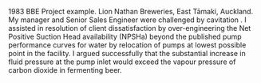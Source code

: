 1983 BBE Project example. 
Lion Nathan Breweries, East Tāmaki, Auckland. 
My manager and Senior Sales Engineer were challenged by cavitation . 
I assisted in resolution of client dissatisfaction by over-engineering the Net Positive Suction Head availability (NPSHa) 
beyond the published pump performance curves for water by relocation of pumps at lowest possible point in the facility. 
I argued successfully that the substantial increase in fluid pressure at the pump inlet would exceed the vapour pressure of 
carbon dioxide in fermenting beer.
